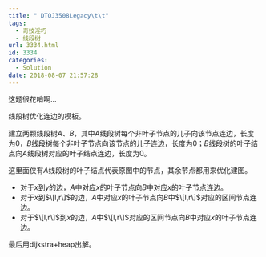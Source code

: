 ```yaml
---
title: " DTOJ3508Legacy\t\t"
tags:
  - 奇技淫巧
  - 线段树
url: 3334.html
id: 3334
categories:
  - Solution
date: 2018-08-07 21:57:28
---
```


这题很花哨啊...

线段树优化连边的模板。

建立两颗线段树$A$、$B$，其中$A$线段树每个非叶子节点的儿子向该节点连边，长度为$0$，$B$线段树每个非叶子节点向该节点的儿子连边，长度为$0$；$B$线段树的叶子结点向$A$线段树对应的叶子结点连边，长度为$0$。

这里面仅有$A$线段树的叶子结点代表原图中的节点，其余节点都用来优化建图。

*   对于$x$到$y$的边，$A$中对应$x$的叶子节点向$B$中对应$x$的叶子节点连边。
*   对于$x$到$\[l,r\]$的边，$A$中对应$x$的叶子节点向$B$中$\[l,r\]$对应的区间节点连边。
*   对于$\[l,r\]$到$x$的边，$A$中$\[l,r\]$对应的区间节点向$B$中对应$x$的叶子节点连边。

最后用dijkstra+heap出解。